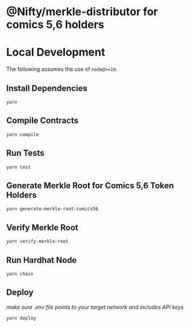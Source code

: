 # @Nifty/merkle-distributor for comics 5,6 holders

# Local Development

The following assumes the use of `node@>=10`.

## Install Dependencies

`yarn`

## Compile Contracts

`yarn compile`

## Run Tests

`yarn test`

## Generate Merkle Root for Comics 5,6 Token Holders

`yarn generate-merkle-root:comics56`

## Verify Merkle Root

`yarn verify-merkle-root`

## Run Hardhat Node

`yarn chain`

## Deploy

_make sure .env file points to your target network and includes API keys_

`yarn deploy`
